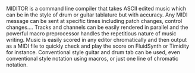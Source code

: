 MIDITOR is a command line compiler that takes ASCII edited music which can be in the style of drum or guitar tablature but with accuracy. Any MIDI message can be sent at specific times including patch changes, control changes.... Tracks and channels can be easily rendered in parallel and the powerful macro preprocessor handles the repetitious nature of music writing. Music is easily scored in any editor chromatically and then output as a MIDI file to quickly check and play the score on FluidSynth or Timidity for instance. Conventional style guitar and drum tab can be used, even conventional style notation using macros, or just one line of chromatic notation.